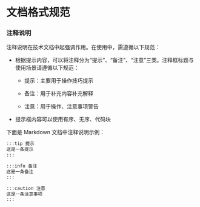 # 文档格式规范
### 注释说明

注释说明在技术文档中起强调作用。在使用中，需遵循以下规范：

- 根据提示内容，可以将注释分为“提示”、“备注”、“注意”三类。注释框标题与使用场景请遵循以下规范：

  - 提示：主要用于操作技巧提示

  - 备注：用于补充内容补充解释

  - 注意：用于操作、注意事项警告

- 提示框内容可以使用有序、无序、代码块


下面是 Markdown 文档中注释说明示例：

```Markdown
:::tip 提示
这是一条提示
:::

:::info 备注
这是一条备注
:::

:::caution 注意
这是一条注意事项
:::
```